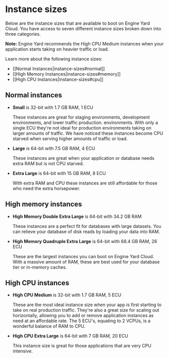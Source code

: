 # Instance sizes

Below are the instance sizes that are available to boot on Engine Yard Cloud.  You have access to
seven different instance sizes broken down into three categories.

**Note:** Engine Yard recommends the High CPU Medium instances when your application starts
taking on heavier traffic or load.

Learn more about the following instance sizes:

* [[Normal Instances|instance-sizes#normal]]
* [[High Memory Instances|instance-sizes#memory]]
* [[High CPU Instances|instance-sizes#cpu]]

  
<h2 id="normal">Normal instances</h2>
  
  * **Small** is 32-bit with 1.7 GB RAM, 1 ECU
      
    These instances are great for staging environments, development environments, and lower traffic production. 
    environments. With only a single ECU they're not ideal for production environments taking on larger 
    amounts of traffic. We have noticed these instances become CPU starved when serving higher amounts of traffic or load.
  
  * **Large** is 64-bit with 7.5 GB RAM, 4 ECU
    
    These instances are great when your application or database needs extra RAM but is not CPU starved.
    
  * **Extra Large** is 64-bit with 15 GB RAM, 8 ECU
    
    With extra RAM and CPU these instances are still affordable for those who need the extra horsepower.
    

<h2 id="memory">High memory instances</h2>
  
  * **High Memory Double Extra Large** is 64-bit with 34.2 GB RAM
    
    These instances are a perfect fit for databases with large datasets. You can relieve your database
    of disk reads by loading your data into RAM.
    
  * **High Memory Quadruple Extra Large** is 64-bit with 68.4 GB RAM, 26 ECU
    
    These are the largest instances you can boot on Engine Yard Cloud. With a massive amount of RAM, these are best used
    for your database tier or in-memory caches.

<h2 id="cpu">High CPU instances</h2>
  
  * **High CPU Medium** is 32-bit with 1.7 GB RAM, 5 ECU
  
    These are the most ideal instance size when your app is first starting to take on real production traffic. 
    They're also a great size for scaling out horizontally, allowing you to add or remove application instances 
    as need at an affordable rate. The 5 ECU's, equating to 2 VCPUs, is a wonderful balance of RAM to CPU.
    
  * **High CPU Extra Large** is 64-bit with 7 GB RAM, 20 ECU
  
    This instance size is great for those applications that are very CPU intensive.
